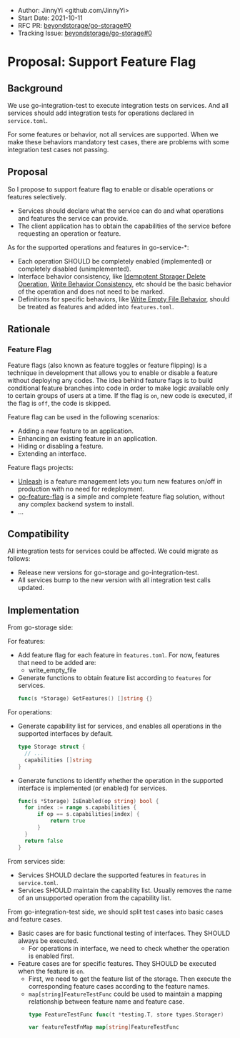 - Author: JinnyYi <github.com/JinnyYi>
- Start Date: 2021-10-11
- RFC PR: [beyondstorage/go-storage#0](https://github.com/beyondstorage/go-storage/issues/0)
- Tracking Issue: [beyondstorage/go-storage#0](https://github.com/beyondstorage/go-storage/issues/0)

# Proposal: Support Feature Flag

## Background

We use go-integration-test to execute integration tests on services. And all services should add integration tests for operations declared in `service.toml`.

For some features or behavior, not all services are supported. When we make these behaviors mandatory test cases, there are problems with some integration test cases not passing.

## Proposal

So I propose to support feature flag to enable or disable operations or features selectively.

- Services should declare what the service can do and what operations and features the service can provide.
- The client application has to obtain the capabilities of the service before requesting an operation or feature.

As for the supported operations and features in go-service-*:

- Each operation SHOULD be completely enabled (implemented) or completely disabled (unimplemented).
- Interface behavior consistency, like [Idempotent Storager Delete Operation](./46-idempotent-delete.md), [Write Behavior Consistency](./134-write-behavior-consistency.md), etc should be the basic behavior of the operation and does not need to be marked.
- Definitions for specific behaviors, like [Write Empty File Behavior](./751-write-empty-file-behavior.md), should be treated as features and added into `features.toml`.

## Rationale

### Feature Flag

Feature flags (also known as feature toggles or feature flipping) is a technique in development that allows you to enable or disable a feature without deploying any codes. The idea behind feature flags is to build conditional feature branches into code in order to make logic available only to certain groups of users at a time. If the flag is `on`, new code is executed, if the flag is `off`, the code is skipped.

Feature flag can be used in the following scenarios:

- Adding a new feature to an application.
- Enhancing an existing feature in an application.
- Hiding or disabling a feature.
- Extending an interface.

Feature flags projects:

- [Unleash](https://www.getunleash.io/) is a feature management lets you turn new features on/off in production with no need for redeployment.
- [go-feature-flag](https://github.com/thomaspoignant/go-feature-flag) is a simple and complete feature flag solution, without any complex backend system to install.
- ...

## Compatibility

All integration tests for services could be affected. We could migrate as follows:

- Release new versions for go-storage and go-integration-test.
- All services bump to the new version with all integration test calls updated.

## Implementation  

From go-storage side:

For features:
- Add feature flag for each feature in `features.toml`. For now, features that need to be added are:
  - write_empty_file
- Generate functions to obtain feature list according to `features` for services.
  ```go
  func(s *Storage) GetFeatures() []string {}
  ```
  
For operations:
- Generate capability list for services, and enables all operations in the supported interfaces by default.
  ```go
  type Storage struct {
    // ...
    capabilities []string
  }
  ```
- Generate functions to identify whether the operation in the supported interface is implemented (or enabled) for services.
  ```go
  func(s *Storage) IsEnabled(op string) bool {
    for index := range s.capabilities {
        if op == s.capabilities[index] {
            return true
        }
    }
    return false
  }
  ```

From services side:

- Services SHOULD declare the supported features in `features` in `service.toml`.
- Services SHOULD maintain the capability list. Usually removes the name of an unsupported operation from the capability list.

From go-integration-test side, we should split test cases into basic cases and feature cases.

- Basic cases are for basic functional testing of interfaces. They SHOULD always be executed.
  - For operations in interface, we need to check whether the operation is enabled first.
- Feature cases are for specific features. They SHOULD be executed when the feature is `on`.
  - First, we need to get the feature list of the storage. Then execute the corresponding feature cases according to the feature names.
  - `map[string]FeatureTestFunc` could be used to maintain a mapping relationship between feature name and feature case.
    ```go
    type FeatureTestFunc func(t *testing.T, store types.Storager)

    var featureTestFnMap map[string]FeatureTestFunc
    ```
  